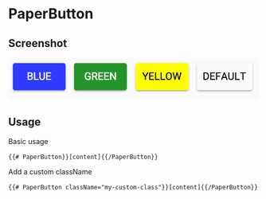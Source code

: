 # PaperButton 


## Screenshot
![PaperButton ](../../../examples/readme/PaperButton.png)

## Usage

Basic usage

```
{{# PaperButton}}[content]{{/PaperButton}}
```

Add a custom className

```
{{# PaperButton className="my-custom-class"}}[content]{{/PaperButton}}
```

